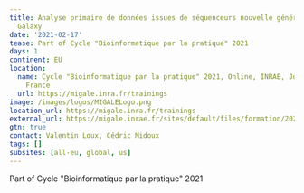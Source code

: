 ```yaml
---
title: Analyse primaire de données issues de séquenceurs nouvelle génération sous
  Galaxy
date: '2021-02-17'
tease: Part of Cycle "Bioinformatique par la pratique" 2021
days: 1
continent: EU
location:
  name: Cycle "Bioinformatique par la pratique" 2021, Online, INRAE, Jouy-en-Josas,
    France
  url: https://migale.inra.fr/trainings
image: /images/logos/MIGALELogo.png
location_url: https://migale.inra.fr/trainings
external_url: https://migale.inrae.fr/sites/default/files/formation/2021/module8bis.pdf
gtn: true
contact: Valentin Loux, Cédric Midoux
tags: []
subsites: [all-eu, global, us]
---
```


Part of Cycle "Bioinformatique par la pratique" 2021